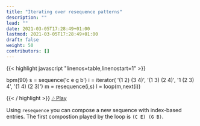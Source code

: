 ```yaml
---
title: "Iterating over resequence patterns"
description: ""
lead: ""
date: 2021-03-05T17:28:49+01:00
lastmod: 2021-03-05T17:28:49+01:00
draft: false
weight: 50 
contributors: []
---
```


{{< highlight javascript "linenos=table,linenostart=1" >}}

bpm(90)
s = sequence('c e g b')
i = iterator(
    '(1 2) (3 4)',
    '(1 3) (2 4)', 
    '1 (2 3) 4', 
    '(1 4) (2 3)')
m = resequence(i,s)
l = loop(m,next(i))

{{< / highlight >}}
<a href="#" onClick="MIDIjs.play('/midi/blog-resequence-iterator.mid');">🎶 Play</a>

Using `resequence` you can compose a new sequence with index-based entries.
The first compostion played by the loop is `(C E) (G B)`.

